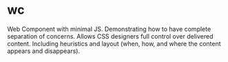 # wc
Web Component with minimal JS. Demonstrating how to have complete separation of concerns. Allows CSS designers full control over delivered content. Including heuristics and layout (when, how, and where the content appears and disappears).  
